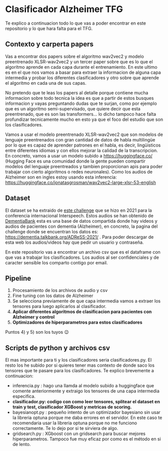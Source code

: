# Clasificador Alzheimer TFG

Te explico a continuacion todo lo que vas a poder encontrar en este repositorio y lo que hara falta para el TFG. 

## Contexto y carperta papers

Vas a encontrar dos papers sobre el algoritmo wav2vec2 y modelo preentrenado XLSR-wav2vec2 y un tercer paper sobre que es lo que el algoritmo aprende en cada capa durante el entrenamiento. En este ultimo es en el que nos vamos a basar para extraer la informacion de alguna capa intermedia y probar los diferentes clasificadores y otro sobre que aprende el algoritmo en cada una de sus capas. 

No pretendo que te leas los papers al detalle porque contiene mucha informacion sobre todo tecnica la idea es que a partir de estos busques informacion y vayas preguntando dudas que te surjan, como por ejemplo que es un algoritmo semi-supervisado, que quiere decir que esta preentrenado, que es son las transformers... lo dicho tampoco hace falta profundizar tecnicamente mucho en esto ya que el foco del estudio que son los clasificadores. 

Vamos a usar el modelo preentrenado XLSR-wav2vec2 que son modelos de lenguaje preentrenados con gran cantidad de datos de habla multilingüe por lo que es capaz de aprender patrones en el habla, es decir, lingüisticos entre diferentes idiomas y con ellos mejorar la calidad de la transcripcion. En concreto, vamos a usar un modelo subido a https://huggingface.co/ (Hugging Face es una comunidad donde la gente pueden compartir modelos del lenguaje preentreados y tambien proporcionan apis para poder trabajar con cierto algoritmos o redes neuronales). Como los audios de Alzheimer son en ingles estoy usando esta inferencia: https://huggingface.co/jonatasgrosman/wav2vec2-large-xlsr-53-english

## Dataset 

El dataset se ha extraido de [este challenge](https://luzs.gitlab.io/adresso-2021/) que se hizo en 2021 para la conferencia internacional Interspeech. Estos audios se han obtenido de [DementiaBank](https://dementia.talkbank.org/) esta es una base de datos compartida donde hay videos y audios de pacientes con dementia (Alzheimer), en concreto, la pagina del challenge donde se encuentran los datos es: https://dementia.talkbank.org/ADReSS-2021/ . Para poder descargar de esta web los audios/videos hay que pedir un usuario y contraseña. 

En este repositorio vas a encontrar un archivo csv que es el dataframe con que vas a trabajar los clasificadores. Los audios al ser confidenciales y de caracter sensible los comparto contigo por email. 

## Pipeline

1) Procesamiento de los archivos de audio y csv
2) Fine tuning con los datos de Alzheimer
3) Se selecciona previamente de que capa intermedia vamos a extraer los tensores para luego aplicarlos al clasificador. 
4) **Aplicar diferentes algoritmos de clasificacion para pacientes con Alzheimer y control**
5) **Optimizadores de hiperparametros para estos clasificadores**

Puntos 4) y 5) son los tuyos 😉 

## Scripts de python y archivos csv

El mas importante para ti y los clasificadores seria clasificadores.py. El resto los he subido por si quieres tener mas contexto de donde saco los tensores que te pasare para los clasificadores. Te explico brevemente a continuacion: 

-  inferencia.py : hago una llamda al modelo subido a huggingface que comente anteriormente y extraigo los tensores de una capa intermedia especifica. 
-  **clasificador.py: codigo con como leer tensores, splitear el dataset en train y test, clasificador XGBoost y metricas de scoring.**
-  bayesianopt.py : pequeño intento de un optimizador bayesiano sin usar la libreria optuna porque me daba errores en el servidor. En este caso te recomendaria usar la libreria optuna porque no me funciono correctamente. Te lo dejo por si te sirviera de algo. 
-  gridsearch.py : XGboost con un gridsearch para buscar mejores hiperparametros. Tampoco fue muy eficaz por como es el método en si de lento. 


